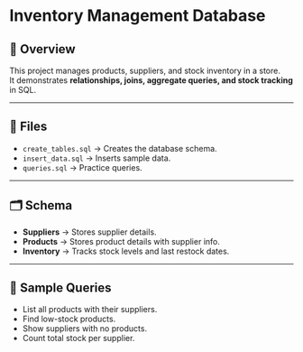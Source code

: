 # Inventory Management Database

## 📌 Overview
This project manages products, suppliers, and stock inventory in a store.  
It demonstrates **relationships, joins, aggregate queries, and stock tracking** in SQL.

---

## 📂 Files
- `create_tables.sql` → Creates the database schema.
- `insert_data.sql` → Inserts sample data.
- `queries.sql` → Practice queries.

---

## 🗂️ Schema
- **Suppliers** → Stores supplier details.  
- **Products** → Stores product details with supplier info.  
- **Inventory** → Tracks stock levels and last restock dates.  

---

## 🚀 Sample Queries
- List all products with their suppliers.  
- Find low-stock products.  
- Show suppliers with no products.  
- Count total stock per supplier.  
